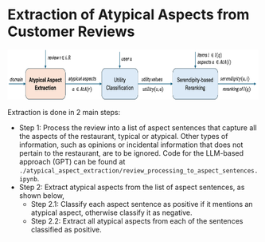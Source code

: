 # Extraction of Atypical Aspects from Customer Reviews

<p align="center">
  <img src="pipeline1.png" height="100">
</p>

Extraction is done in 2 main steps:
- Step 1: Process the review into a list of aspect sentences that capture all the aspects of the restaurant, typical or atypical. Other types of information, such as opinions or incidental information that does not pertain to the restaurant, are to be ignored. Code for the LLM-based approach (GPT) can be found at `./atypical_aspect_extraction/review_processing_to_aspect_sentences.ipynb`.
- Step 2: Extract atypical aspects from the list of aspect sentences, as shown below,
    - Step 2.1: Classify each aspect sentence as positive if it mentions an atypical aspect, otherwise classify it as negative.
    - Step 2.2: Extract all atypical aspects from each of the sentences classified as positive.
